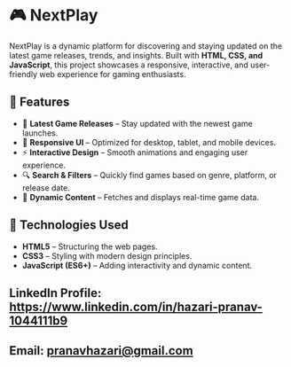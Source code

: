 # 🎮 NextPlay  

NextPlay is a dynamic platform for discovering and staying updated on the latest game releases, trends, and insights. Built with **HTML, CSS, and JavaScript**, this project showcases a responsive, interactive, and user-friendly web experience for gaming enthusiasts.  

## 🌟 Features  

- 📰 **Latest Game Releases** – Stay updated with the newest game launches.  
- 🎨 **Responsive UI** – Optimized for desktop, tablet, and mobile devices.  
- ⚡ **Interactive Design** – Smooth animations and engaging user experience.  
- 🔍 **Search & Filters** – Quickly find games based on genre, platform, or release date.  
- 📜 **Dynamic Content** – Fetches and displays real-time game data.  

## 🚀 Technologies Used  

- **HTML5** – Structuring the web pages.  
- **CSS3** – Styling with modern design principles.  
- **JavaScript (ES6+)** – Adding interactivity and dynamic content.  

## LinkedIn Profile: https://www.linkedin.com/in/hazari-pranav-1044111b9
## Email: pranavhazari@gmail.com

